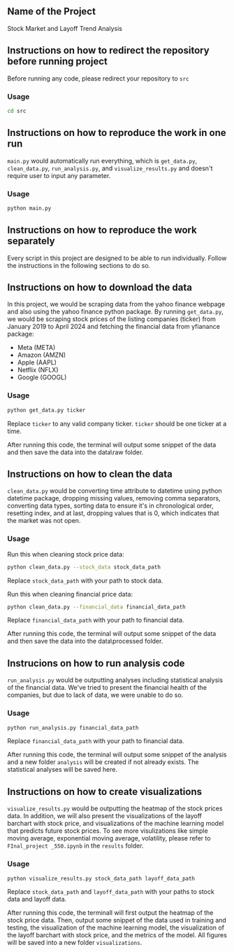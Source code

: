 ## Name of the Project

Stock Market and Layoff Trend Analysis

## Instructions on how to redirect the repository before running project

Before running any code, please redirect your repository to `src`

### Usage

```bash
cd src
```

## Instructions on how to reproduce the work in one run

`main.py` would automatically run everything, which is `get_data.py`, `clean_data.py`, `run_analysis.py`, and `visualize_results.py` and doesn't require user to input any parameter. 

### Usage

```bash
python main.py
```

## Instructions on how to reproduce the work separately

Every script in this project are designed to be able to run individually. Follow the instructions in the following sections to do so.

## Instructions on how to download the data

In this project, we would be scraping data from the yahoo finance webpage and also using the yahoo finance python package. By running `get_data.py`, we would be scraping stock prices of the listing companies (ticker) from January 2019 to April 2024 and fetching the financial data from yfianance package:

- Meta (META)
- Amazon (AMZN)
- Apple (AAPL)
- Netflix (NFLX)
- Google (GOOGL)

### Usage

```bash
python get_data.py ticker
```
Replace `ticker` to any valid company ticker. `ticker` should be one ticker at a time.

After running this code, the terminal will output some snippet of the data and then save the data into the data\raw folder.

## Instructions on how to clean the data

`clean_data.py` would be converting time attribute to datetime using python datetime package, dropping missing values, removing comma separators, converting data types, sorting data to ensure it's in chronological order, resetting index, and at last, dropping values that is 0, which indicates that the market was not open. 

### Usage

Run this when cleaning stock price data:
```bash
python clean_data.py --stock_data stock_data_path
```
Replace `stock_data_path` with your path to stock data.

Run this when cleaning financial price data:
```bash
python clean_data.py --financial_data financial_data_path
```
Replace `financial_data_path` with your path to financial data.

After running this code, the terminal will output some snippet of the data and then save the data into the data\processed folder.

## Instrucions on how to run analysis code

`run_analysis.py` would be outputting analyses including statistical analysis of the financial data. We've tried to present the financial health of the companies, but due to lack of data, we were unable to do so.

### Usage

```bash
python run_analysis.py financial_data_path
```
Replace `financial_data_path` with your path to financial data.

After running this code, the terminal will output some snippet of the analysis and a new folder `analysis` will be created if not already exists. The statistical analyses will be saved here.

## Instructions on how to create visualizations

`visualize_results.py` would be outputting the heatmap of the stock prices data. In addition, we will also present the visualizations of the layoff barchart with stock price, and visualizations of the machine learning model that predicts future stock prices. To see more visulizations like simple moving average, exponential moving average, volatility, please refer to `FInal_project _550.ipynb` in the `results` folder.

### Usage
```bash
python visualize_results.py stock_data_path layoff_data_path
```
Replace `stock_data_path` and `layoff_data_path` with your paths to stock data and layoff data.

After running this code, the terminall will first output the heatmap of the stock price data. Then, output some snippet of the data used in training and testing, the visualization of the machine learning model, the visualization of the layoff barchart with stock price, and the metrics of the model. All figures will be saved into a new folder `visualizations`.
